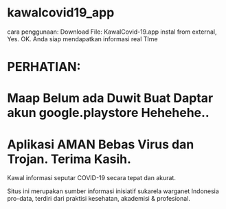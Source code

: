 # kawalcovid19_app
cara penggunaan:
Download File: KawalCovid-19.app
instal from external, Yes. OK. Anda siap mendapatkan informasi real TIme

# PERHATIAN:
# Maap Belum ada Duwit Buat Daptar akun google.playstore Hehehehe..
# Aplikasi AMAN Bebas Virus dan Trojan. Terima Kasih.

Kawal informasi seputar COVID-19 secara tepat dan akurat.

Situs ini merupakan sumber informasi inisiatif sukarela warganet Indonesia pro-data, terdiri dari praktisi kesehatan, akademisi & profesional.
